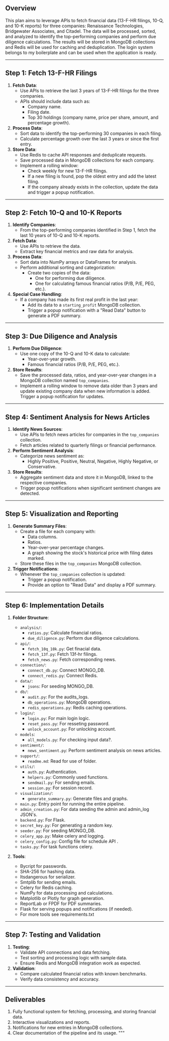 ## Overview

This plan aims to leverage APIs to fetch financial data (13-F-HR filings, 10-Q, and 10-K reports) for three companies: Renaissance Technologies, Bridgewater Associates, and Citadel.
The data will be processed, sorted, and analyzed to identify the top-performing companies and perform due diligence calculations.
The results will be stored in MongoDB collections and Redis will be used for caching and deduplication.
The login system belongs to my boilerplate and can be used when the application is ready.

---

## Step 1: Fetch 13-F-HR Filings

1. **Fetch Data**:
   - Use APIs to retrieve the last 3 years of 13-F-HR filings for the three companies.
   - APIs should include data such as:
     - Company name.
     - Filing date.
     - Top 30 holdings (company name, price per share, amount, and percentage growth).
2. **Process Data**:
   - Sort data to identify the top-performing 30 companies in each filing.
   - Calculate percentage growth over the last 3 years or since the first entry.
3. **Store Data**:
   - Use Redis to cache API responses and deduplicate requests.
   - Save processed data in MongoDB collections for each company.
   - Implement a rolling window:
     - Check weekly for new 13-F-HR filings.
     - If a new filing is found, pop the oldest entry and add the latest filing.
     - If the company already exists in the collection, update the data and trigger a popup notification.

---

## Step 2: Fetch 10-Q and 10-K Reports

1. **Identify Companies**:
   - From the top-performing companies identified in Step 1, fetch the last 10 years of 10-Q and 10-K reports.
2. **Fetch Data**:
   - Use APIs to retrieve the data.
   - Extract key financial metrics and raw data for analysis.
3. **Process Data**:
   - Sort data into NumPy arrays or DataFrames for analysis.
   - Perform additional sorting and categorization:
     - Create two copies of the data:
       - One for performing due diligence.
       - One for calculating famous financial ratios (P/B, P/E, PEG, etc.).
4. **Special Case Handling**:
   - If a company has made its first real profit in the last year:
     - Add its data to a `starting_profit` MongoDB collection.
     - Trigger a popup notification with a "Read Data" button to generate a PDF summary.

---

## Step 3: Due Diligence and Analysis

1. **Perform Due Diligence**:
   - Use one copy of the 10-Q and 10-K data to calculate:
     - Year-over-year growth.
     - Famous financial ratios (P/B, P/E, PEG, etc.).
2. **Store Results**:
   - Save the processed data, ratios, and year-over-year changes in a MongoDB collection named `top_companies`.
   - Implement a rolling window to remove data older than 3 years and update existing company data when new information is added. Trigger a popup notification for updates.

---

## Step 4: Sentiment Analysis for News Articles

1. **Identify News Sources**:
   - Use APIs to fetch news articles for companies in the `top_companies` collection.
   - Fetch articles related to quarterly filings or financial performance.
2. **Perform Sentiment Analysis**:
   - Categorize news sentiment as:
     - Highly Positive, Positive, Neutral, Negative, Highly Negative, or Conservative.
3. **Store Results**:
   - Aggregate sentiment data and store it in MongoDB, linked to the respective companies.
   - Trigger popup notifications when significant sentiment changes are detected.

---

## Step 5: Visualization and Reporting

1. **Generate Summary Files**:
   - Create a file for each company with:
     - Data columns.
     - Ratios.
     - Year-over-year percentage changes.
     - A graph showing the stock's historical price with filing dates marked.
   - Store these files in the `top_companies` MongoDB collection.
2. **Trigger Notifications**:
   - Whenever the `top_companies` collection is updated:
     - Trigger a popup notification.
     - Provide an option to "Read Data" and display a PDF summary.

---

## Step 6: Implementation Details

1. **Folder Structure**:

   - `analysis/`:
     - `ratios.py`: Calculate financial ratios.
     - `due_diligence.py`: Perform due diligence calculations.
   - `api/`:
     - `fetch_10q_10k.py`: Get finacial data.
     - `fetch_13f.py`: Fetch 13f-hr filings.
     - `fetch_news.py`: Fetch corresponding news.
   - `connection/`:
     - `connect_db.py`: Connect MONGO_DB.
     - `connect_redis.py`: Connect Redis.
   - `data/`:
     - `jsons`: For seeding MONGO_DB.
   - `db/`:
     - `audit.py`: For the audits_logs.
     - `db_operations.py`: MongoDB operations.
     - `redis_operations.py`: Redis caching operations.
   - `login/`:
     - `login.py`: For main login logic.
     - `reset_pass.py`: For resseting password.
     - `unlock_account.py`: For unlocking account.
   - `models`:
     - `all_models.py`: For checking input data?.
   - `sentiment/`:
     - `news_sentiment.py`: Perform sentiment analysis on news articles.
   - `support/`:
     - `readme.md`: Read for use of folder.
   - `utils/`:
     - `auth.py`: Authentication.
     - `helpers.py`: Commonly used functions.
     - `sendmail.py`: For sending emails.
     - `session.py`: For session record.
   - `visualization/`:
     - `generate_summary.py`: Generate files and graphs.
   - `main.py`: Entry point for running the entire pipeline.
   - `admin_creation.py`: For data seeding the admin and admin_log JSON's.
   - `backend.py`: For Flask.
   - `secret_key.py`: For generating a random key.
   - `seeder.py`: For seeding MONGO_DB.
   - `celery_app.py`: Make celery and logging.
   - `celery_config.py`: Config file for schedule API .
   - `tasks.py`: For task functions celery.

2. **Tools**:

   - Bycript for passwords.
   - SHA-256 for hashing data.
   - Itsdangerous for serializer.
   - Smtplib for sending emails.
   - Celery for Redis caching.
   - NumPy for data processing and calculations.
   - Matplotlib or Plotly for graph generation.
   - ReportLab or FPDF for PDF summaries.
   - Flask for serving popups and notifications (if needed).
   - For more tools see requirements.txt

---

## Step 7: Testing and Validation

1. **Testing**:
   - Validate API connections and data fetching.
   - Test sorting and processing logic with sample data.
   - Ensure Redis and MongoDB integration work as expected.
2. **Validation**:
   - Compare calculated financial ratios with known benchmarks.
   - Verify data consistency and accuracy.

---

## Deliverables

1. Fully functional system for fetching, processing, and storing financial data.
2. Interactive visualizations and reports.
3. Notifications for new entries in MongoDB collections.
4. Clear documentation of the pipeline and its usage.
   """
